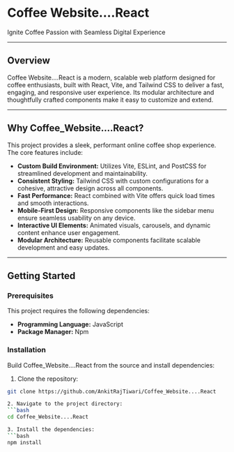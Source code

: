 # Coffee Website....React

Ignite Coffee Passion with Seamless Digital Experience

---

## Overview

Coffee Website....React is a modern, scalable web platform designed for coffee enthusiasts, built with React, Vite, and Tailwind CSS to deliver a fast, engaging, and responsive user experience. Its modular architecture and thoughtfully crafted components make it easy to customize and extend.

---

## Why Coffee_Website....React?

This project provides a sleek, performant online coffee shop experience. The core features include:

- **Custom Build Environment:** Utilizes Vite, ESLint, and PostCSS for streamlined development and maintainability.
- **Consistent Styling:** Tailwind CSS with custom configurations for a cohesive, attractive design across all components.
- **Fast Performance:** React combined with Vite offers quick load times and smooth interactions.
- **Mobile-First Design:** Responsive components like the sidebar menu ensure seamless usability on any device.
- **Interactive UI Elements:** Animated visuals, carousels, and dynamic content enhance user engagement.
- **Modular Architecture:** Reusable components facilitate scalable development and easy updates.

---

## Getting Started

### Prerequisites

This project requires the following dependencies:

- **Programming Language:** JavaScript
- **Package Manager:** Npm

### Installation

Build Coffee_Website....React from the source and install dependencies:

1. Clone the repository:

```bash  
git clone https://github.com/AnkitRajTiwari/Coffee_Website....React  

2. Navigate to the project directory:
```bash
cd Coffee_Website....React

3. Install the dependencies:
```bash
npm install